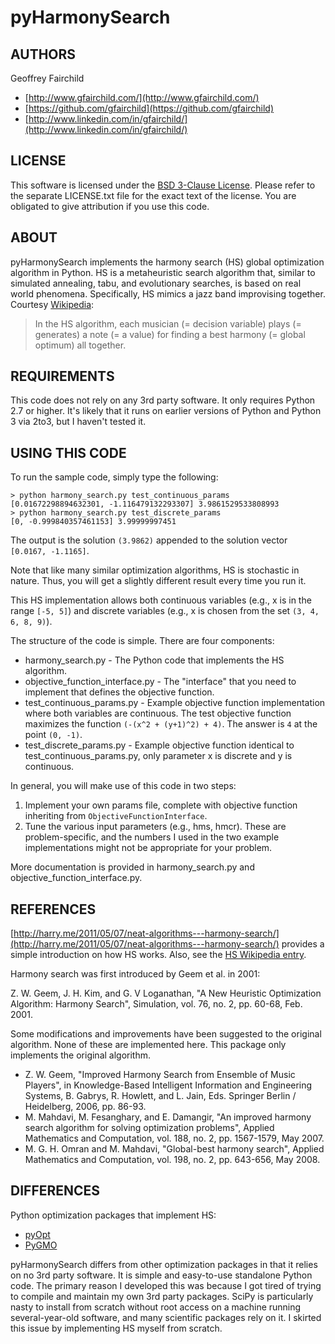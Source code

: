 # pyHarmonySearch

## AUTHORS
Geoffrey Fairchild
* [http://www.gfairchild.com/](http://www.gfairchild.com/)
* [https://github.com/gfairchild](https://github.com/gfairchild)
* [http://www.linkedin.com/in/gfairchild/](http://www.linkedin.com/in/gfairchild/)

## LICENSE
This software is licensed under the [BSD 3-Clause License](http://opensource.org/licenses/BSD-3-Clause). Please refer to the separate LICENSE.txt file for the exact text of the license. You are obligated to give attribution if you use this code.

## ABOUT
pyHarmonySearch implements the harmony search (HS) global optimization algorithm in Python. HS is a metaheuristic search algorithm that, similar to simulated annealing, tabu, and evolutionary searches, is based on real world phenomena. Specifically, HS mimics a jazz band improvising together. Courtesy [Wikipedia](http://en.wikipedia.org/wiki/Harmony_search):

> In the HS algorithm, each musician (= decision variable) plays (= generates) a note (= a value) for finding a best harmony (= global optimum) all together.

## REQUIREMENTS
This code does not rely on any 3rd party software. It only requires Python 2.7 or higher. It's likely that it runs on earlier versions of Python and Python 3 via 2to3, but I haven't tested it.

## USING THIS CODE
To run the sample code, simply type the following:

	> python harmony_search.py test_continuous_params
	[0.01672298894632301, -1.116479132293307] 3.9861529533808993
	> python harmony_search.py test_discrete_params
	[0, -0.999840357461153] 3.99999997451
	
The output is the solution `(3.9862)` appended to the solution vector `[0.0167, -1.1165]`.

Note that like many similar optimization algorithms, HS is stochastic in nature. Thus, you will get a slightly different result every time you run it.

This HS implementation allows both continuous variables (e.g., x is in the range `[-5, 5]`) and discrete variables (e.g., x is chosen from the set `(3, 4, 6, 8, 9)`).

The structure of the code is simple. There are four components:
		
* harmony_search.py - The Python code that implements the HS algorithm.
* objective_function_interface.py - The "interface" that you need to implement that defines the objective function.
* test_continuous_params.py - Example objective function implementation where both variables are continuous. The test objective function maximizes the function `(-(x^2 + (y+1)^2) + 4)`. The answer is `4` at the point `(0, -1)`.
* test_discrete_params.py - Example objective function identical to test_continuous_params.py, only parameter x is discrete and y is continuous.

In general, you will make use of this code in two steps:

1. Implement your own params file, complete with objective function inheriting from `ObjectiveFunctionInterface`.
1. Tune the various input parameters (e.g., hms, hmcr). These are problem-specific, and the numbers I used in the two example implementations might not be appropriate for your problem.

More documentation is provided in harmony_search.py and objective_function_interface.py.

## REFERENCES
[http://harry.me/2011/05/07/neat-algorithms---harmony-search/](http://harry.me/2011/05/07/neat-algorithms---harmony-search/) provides a simple introduction on how HS works. Also, see the [HS Wikipedia entry](http://en.wikipedia.org/wiki/Harmony_search).

Harmony search was first introduced by Geem et al. in 2001:

Z. W. Geem, J. H. Kim, and G. V Loganathan, "A New Heuristic Optimization Algorithm: Harmony Search", Simulation, vol. 76, no. 2, pp. 60-68, Feb. 2001.
	
Some modifications and improvements have been suggested to the original algorithm. None of these are implemented here. This package only implements the original algorithm.

* Z. W. Geem, "Improved Harmony Search from Ensemble of Music Players", in Knowledge-Based Intelligent Information and Engineering Systems, B. Gabrys, R. Howlett, and L. Jain, Eds. Springer Berlin / Heidelberg, 2006, pp. 86-93.
* M. Mahdavi, M. Fesanghary, and E. Damangir, "An improved harmony search algorithm for solving optimization problems", Applied Mathematics and Computation, vol. 188, no. 2, pp. 1567-1579, May 2007.
* M. G. H. Omran and M. Mahdavi, "Global-best harmony search", Applied Mathematics and Computation, vol. 198, no. 2, pp. 643-656, May 2008.

## DIFFERENCES
Python optimization packages that implement HS:

* [pyOpt](http://www.pyopt.org/)
* [PyGMO](http://pagmo.sourceforge.net/pygmo/)

pyHarmonySearch differs from other optimization packages in that it relies on no 3rd party software. It is simple and easy-to-use standalone Python code. The primary reason I developed this was because I got tired of trying to compile and maintain my own 3rd party packages. SciPy is particularly nasty to install from scratch without root access on a machine running several-year-old software, and many scientific packages rely on it. I skirted this issue by implementing HS myself from scratch.

